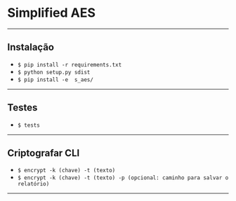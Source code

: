 # Simplified AES #

***


## Instalação ##

* ``` $ pip install -r requirements.txt ```
* ``` $ python setup.py sdist ```
* ``` $ pip install -e  s_aes/ ```

***


## Testes ##

* ``` $ tests ```

***


## Criptografar CLI ##

* ``` $ encrypt -k (chave) -t (texto) ```
* ``` $ encrypt -k (chave) -t (texto) -p (opcional: caminho para salvar o relatório) ```

***

